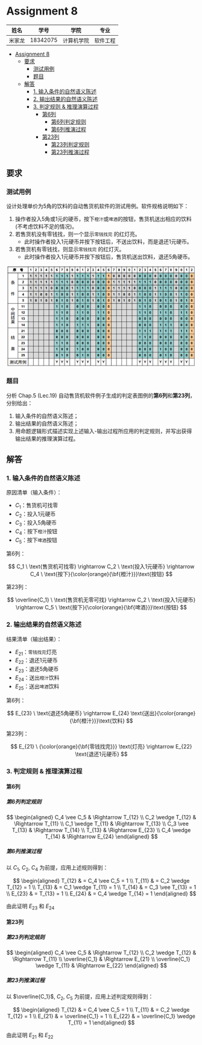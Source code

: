 # Assignment 8

|  姓名  |   学号   |    学院    |   专业   |
| :----: | :------: | :--------: | :------: |
| 米家龙 | 18342075 | 计算机学院 | 软件工程 |

- [Assignment 8](#assignment-8)
  - [要求](#要求)
    - [测试用例](#测试用例)
    - [题目](#题目)
  - [解答](#解答)
    - [1. 输入条件的自然语义陈述](#1-输入条件的自然语义陈述)
    - [2. 输出结果的自然语义陈述](#2-输出结果的自然语义陈述)
    - [3. 判定规则 & 推理演算过程](#3-判定规则--推理演算过程)
      - [第6列](#第6列)
        - [第6列判定规则](#第6列判定规则)
        - [第6列推演过程](#第6列推演过程)
      - [第23列](#第23列)
        - [第23列判定规则](#第23列判定规则)
        - [第23列推演过程](#第23列推演过程)

## 要求

### 测试用例

设计处理单价为5角的饮料的自动售货机软件的测试用例。软件规格说明如下：

1. 操作者投入5角或1元的硬币，按下`橙汁`或`啤酒`的按钮，售货机送出相应的饮料 (不考虑饮料不足的情况)。
2. 若售货机没有零钱找，则一个显示`零钱找完` 的红灯亮。
   - 此时操作者投入1元硬币并按下按钮后，不送出饮料，而是退还1元硬币。
3. 若售货机有零钱找，则显示`零钱找完` 的红灯灭。
   - 此时操作者投入1元硬币并按下按钮后，售货机送出饮料，退还5角硬币。

![判定表](./img/判定表图例.png)

### 题目

分析 Chap.5 (Lec.19) 自动售货机软件例子生成的判定表图例的**第6列**和**第23列**，分别给出：

1. 输入条件的自然语义陈述；
2. 输出结果的自然语义陈述；
3. 用命题逻辑形式描述实现上述输入-输出过程所应用的判定规则，并写出获得输出结果的推理演算过程。

## 解答

### 1. 输入条件的自然语义陈述

原因清单（输入条件）：

- $C_1$：售货机可找零
- $C_2$：投入1元硬币
- $C_3$：投入5角硬币
- $C_4$：按下`橙汁`按钮
- $C_5$：按下`啤酒`按钮

第6列：

$$
C_1 \ \text{售货机可找零} \rightarrow C_2 \ \text{投入1元硬币} \rightarrow C_4 \ \text{按下}{\color{orange}{\bf{橙汁}}}\text{按钮}
$$

第23列：

$$
\overline{C_1} \ \text{售货机无零可找} \rightarrow C_2 \ \text{投入1元硬币} \rightarrow C_5 \ \text{按下}{\color{orange}{\bf{啤酒}}}\text{按钮}
$$

### 2. 输出结果的自然语义陈述

结果清单（输出结果）：

- $E_{21}$：`零钱找完`灯亮
- $E_{22}$：退还1元硬币
- $E_{23}$：退还5角硬币
- $E_{24}$：送出`橙汁`饮料
- $E_{25}$：送出`啤酒`饮料

第6列：

$$
E_{23} \ \text{退还5角硬币} \rightarrow E_{24} \text{送出}{\color{orange}{\bf{橙汁}}}\text{饮料}
$$

第23列：

$$
E_{21} \ {\color{orange}{\bf{零钱找完}}} \text{灯亮} \rightarrow E_{22} \text{退还1元硬币}
$$

### 3. 判定规则 & 推理演算过程

#### 第6列

##### 第6列判定规则

$$
\begin{aligned}
  C_4 \vee C_5 & \Rightarrow T_{12} \\
  C_2 \wedge T_{12}  & \Rightarrow T_{11} \\
  C_1 \wedge T_{11} & \Rightarrow T_{13} \\
  C_3 \vee T_{13} & \Rightarrow T_{14} \\
  T_{13} & \Rightarrow E_{23} \\
  C_4 \wedge T_{14} & \Rightarrow E_{24}
\end{aligned}
$$

##### 第6列推演过程

以 $C_1$, $C_2$, $C_4$ 为前提，应用上述规则得到：

$$
\begin{aligned}
  T_{12} & = C_4 \vee C_5 = 1 \\
  T_{11} & = C_2 \wedge T_{12} = 1 \\
  T_{13} & = C_1 \wedge T_{11} = 1 \\
  T_{14} & = C_3 \vee T_{13} = 1 \\
  E_{23} & = T_{13} = 1 \\
  E_{24} & = C_4 \wedge T_{14} = 1
\end{aligned}
$$

由此证明 $E_{23}$ 和 $E_{24}$

#### 第23列

##### 第23列判定规则

$$
\begin{aligned}
  C_4 \vee C_5 & \Rightarrow T_{12} \\
  C_2 \wedge T_{12} & \Rightarrow T_{11} \\
  \overline{C_1} & \Rightarrow E_{21} \\
  \overline{C_1} \wedge T_{11} & \Rightarrow E_{22}
\end{aligned}
$$

##### 第23列推演过程

以 $\overline{C_1}$, $C_2$, $C_5$ 为前提，应用上述判定规则得到：

$$
\begin{aligned}
  T_{12} & = C_4 \vee C_5 = 1 \\
  T_{11} & = C_2 \wedge T_{12} = 1 \\
  E_{21} & = \overline{C_1} = 1 \\
  E_{22} & = \overline{C_1} \wedge T_{11} = 1
\end{aligned}
$$

由此证明 $E_{21}$ 和 $E_{22}$
